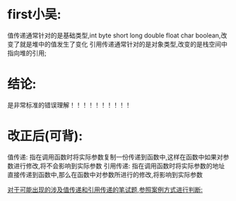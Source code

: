 # first小吴:
  值传递通常针对的是基础类型,int byte short long double float char boolean,改变了就是堆中的值发生了变化
  引用传递通常针对的是对象类型,改变的是栈空间中指向堆的引用;

# 结论:
  是非常标准的错误理解！！！！！！！！！！

# 改正后(可背):
  值传递: 指在调用函数时将实际参数复制一份传递到函数中,这样在函数中如果对参数进行修改,将不会影响到实际参数
  引用传递: 指在调用函数时将实际参数的地址直接传递到函数中,那么在函数中对参数所进行的修改,将影响到实际参数 

  [对于可能出现的涉及值传递和引用传递的笔试题,参照案例方式进行判断:](/src/main/java/foundation/forQuote/ForQuote.java)